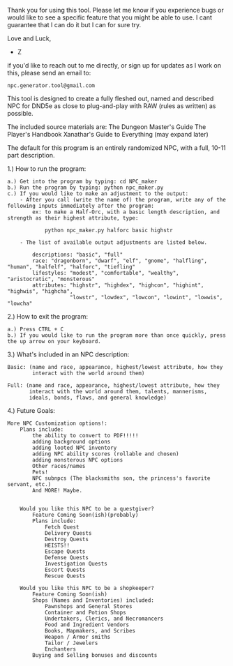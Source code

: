 
Thank you for using this tool. Please let me know if you experience bugs or would like to see a specific feature that
you might be able to use. I cant guarantee that I can do it but I can for sure try.

Love and Luck, 
- Z



if you'd like to reach out to me directly, or sign up for updates as I work on this, please send an email to:

    npc.generator.tool@gmail.com




This tool is designed to create a fully fleshed out, named and described NPC for DND5e 
    as close to plug-and-play with RAW (rules as written) as possible.



The included source materials are:
    The Dungeon Master's Guide
    The Player's Handbook
    Xanathar's Guide to Everything
    (may expand later)




The default for this program is an entirely randomized NPC, with a full, 10-11 part description.

1.) How to run the program:

    a.) Get into the program by typing: cd NPC_maker
    b.) Run the program by typing: python npc_maker.py
    c.) If you would like to make an adjustment to the output:
        - After you call (write the name of) the program, write any of the following inputs immediately after the program:
            ex: to make a Half-Orc, with a basic length description, and strength as their highest attribute, type:
                
                python npc_maker.py halforc basic highstr

        - The list of available output adjustments are listed below.

            descriptions: "basic", "full"
            race: "dragonborn", "dwarf", "elf", "gnome", "halfling", "human", "halfelf", "halforc", "tiefling"
            lifestyles: "modest", "comfortable", "wealthy", "aristocratic", "monsterous"
            attributes: "highstr", "highdex", "highcon", "highint", "highwis", "highcha",
                        "lowstr", "lowdex", "lowcon", "lowint", "lowwis", "lowcha"
2.) How to exit the program:

    a.) Press CTRL + C
    b.) If you would like to run the program more than once quickly, press the up arrow on your keyboard.


3.) What's included in an NPC description:

    Basic: (name and race, appearance, highest/lowest attribute, how they
            interact with the world around them)

    Full: (name and race, appearance, highest/lowest attribute, how they
           interact with the world around them, talents, mannerisms,
           ideals, bonds, flaws, and general knowledge)



4.) Future Goals:

    More NPC Customization options!:
        Plans include:
            the ability to convert to PDF!!!!!
            adding background options
            adding looted NPC inventory
            adding NPC ability scores (rollable and chosen)
            adding monsterous NPC options
            Other races/names
            Pets!
            NPC subnpcs (The blacksmiths son, the princess's favorite servant, etc.)
            And MORE! Maybe.


        Would you like this NPC to be a questgiver?
            Feature Coming Soon(ish)(probably)
            Plans include:
                Fetch Quest
                Delivery Quests
                Destroy Quests
                HEISTS!!
                Escape Quests
                Defense Quests
                Investigation Quests
                Escort Quests
                Rescue Quests

        Would you like this NPC to be a shopkeeper?
            Feature Coming Soon(ish)
            Shops (Names and Inventories) included:
                Pawnshops and General Stores
                Container and Potion Shops
                Undertakers, Clerics, and Necromancers
                Food and Ingredient Vendors
                Books, Mapmakers, and Scribes
                Weapon / Armor smiths
                Tailor / Jewelers
                Enchanters
            Buying and Selling bonuses and discounts



